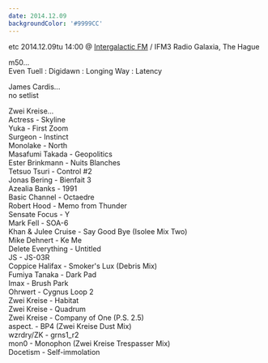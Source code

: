 ```yaml
---
date: 2014.12.09
backgroundColor: '#9999CC'
---
```


etc 2014.12.09tu 14:00 @ [Intergalactic FM](http://www.intergalacticfm.com/) / IFM3 Radio Galaxia, The Hague  

m50...  
Even Tuell : Digidawn : Longing Way : Latency  

James Cardis...  
no setlist  

Zwei Kreise...  
Actress - Skyline  
Yuka - First Zoom  
Surgeon - Instinct  
Monolake - North  
Masafumi Takada - Geopolitics  
Ester Brinkmann - Nuits Blanches  
Tetsuo Tsuri - Control #2  
Jonas Bering - Bienfait 3  
Azealia Banks - 1991  
Basic Channel - Octaedre  
Robert Hood - Memo from Thunder  
Sensate Focus - Y  
Mark Fell - SOA-6  
Khan & Julee Cruise - Say Good Bye (Isolee Mix Two)  
Mike Dehnert - Ke Me  
Delete Everything - Untitled  
JS - JS-03R  
Coppice Halifax - Smoker's Lux (Debris Mix)  
Fumiya Tanaka - Dark Pad  
Imax - Brush Park  
Ohrwert - Cygnus Loop 2  
Zwei Kreise - Habitat  
Zwei Kreise - Quadrum  
Zwei Kreise - Company of One (P.S. 2.5)  
aspect. - BP4 (Zwei Kreise Dust Mix)  
wzrdry/ZK - grns1\_r2  
mon0 - Monophon (Zwei Kreise Trespasser Mix)  
Docetism - Self-immolation